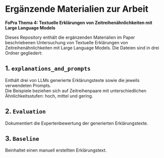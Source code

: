 # Ergänzende Materialien zur Arbeit  
**FoPra Thema 4: Textuelle Erklärungen von Zeitreihenähnlichkeiten mit Large Language Models**

Dieses Repository enthält die ergänzenden Materialien im Paper beschriebenen Untersuchung von Textuelle Erklärungen von Zeitreihenähnlichkeiten mit Large Language Models.
Die Dateien sind in drei Ordner gegliedert:

## 1. `explanations_and_prompts`
Enthält drei von LLMs generierte Erklärungstexte sowie die jeweils verwendeten Prompts.  
Die Beispiele beziehen sich auf Zeitreihenpaare mit unterschiedlichen Ähnlichkeitsstufen: hoch, mittel und gering.  

## 2. `Evaluation`
Dokumentiert die Expertenbewertung der generierten Erklärungstexte.   

## 3. `Baseline`
Beinhaltet einen manuell erstellten Erklärungstext.
